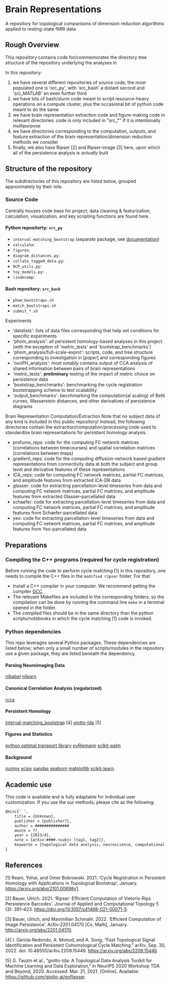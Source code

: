 # Brain Representations
A repository for topological comparisons of dimension reduction algorithms applied to resting-state fMRI data.

## Rough Overview
This repository contains code for/commemorates the directory tree structure of the repository underlying the analyses in <at least one untitled future paper.>

In this repository:
1. we have several different repositories of source code; the most populated one is 'src_py', with 'src_bash' a distant second and 'src_MATLAB' an even further third
2. we have lots of bash/slurm code meant to script resource-heavy operations on a compute cluster, plus the occasional bit of python code meant to do the same
3. we have brain representation extraction code and figure-making code in relevant directories: code is only included in "src_\*" if it is intentionally multipurpose
4. we have directories corresponding to the computation, outputs, and feature extraction of the brain representation/dimension reduction methods we consider
5. finally, we also have Ripser [2] and Ripser-image [3] here, upon which all of the persistence analysis is *actually* built

## Structure of the repository

The subdirectories of this repository are listed below, grouped approximately by their role.

### Source Code
Centrally houses code base for project; data cleaning & featurization, calculation, visualization, and key scripting functions are found here.
#### Python repositorty: `src_py`
- `interval-matching_bootstrap` (separate package, see [documentation](https://github.com/tyo8/interval-matching_bootstrap))
- `calculate`:
- `figures`:
- `diagram_distances.py`:
- `collate_tagged_data.py`:
- `HCP_utils.py`:
- `toy_models.py`:
- `lindecomp`:
#### Bash repository: `src_bash`
- `phom_bootstraps.sh`
- `match_bootstraps.sh`
- `submit_*.sh`

Experiments
- 'datalists': lists of data files corresponding that help set conditions for specific experiments
- 'phom_analysis': all persistent homology-based analyses in this project (with the exception of 'metric_tests' and 'bootstrap_benchmarks')
- 'phom_analysis/full-scale-expmt': scripts, code, and tree structure corresponding to investigation in [*paper*] and corresponding figures
- 'nonPH_analysis': most notably contains output of CCA analysis of shared information between pairs of brain representations
- 'metric_tests': **preliminary** testing of the impact of metric choice on persistence data
- 'bootstrap_benchmarks': benchmarking the cycle registration bootstrapping scheme to test scalability
- 'output_benchmarks': becnhmarking the computation(al scaling) of Betti curves, Wasserstein distances, and other derivatives of persistence diagrams

Brain Representation Computation/Extraction
Note that no subject data of any kind is included in this public repository! Instead, the following directories contain the extraction/computation/processing code used to standardize brain representations for persistent homology analysis.
- profumo_reps: code for the computing FC network matrices (correlations between timecourses) and spatial correlation matrices (correlations between maps)
- gradient_reps: code for the computing diffusion-network based gradient representations from connectivity data at both the subject and group level and derivative features of these representations
- ICA_reps: code for computing FC network matrices, partial FC matrices, and amplitude features from extracted ICA-DR data
- glasser: code for extracting parcellation-level timeseries from data and computing FC network matrices, partial FC matrices, and amplitude features from extracted Glasser-parcellated data
- schaefer: code for extracting parcellation-level timeseries from data and computing FC network matrices, partial FC matrices, and amplitude features from Schaefer-parcellated data
- yeo: code for extracting parcellation-level timeseries from data and computing FC network matrices, partial FC matrices, and amplitude features from Yeo-parcellated data

## Preparations

### Compiling the C++ programs (required for cycle registration)
Before running the code to perform cycle matching [1] in this repository, one needs to compile the C++ files in the `modified ripser` folder. For that
- Install a C++ compiler in your computer. We recommend getting the compiler [GCC](https://gcc.gnu.org/).
- The relevant Makefiles are included in the corresponding folders, so the compilation can be done by running the command line `make` in a terminal opened in the folder. 
- The compiled files should be in the same directory than the python scripts/notebooks in which the cycle matching [1] code is invoked.

### Python dependencies
This repo leverages several Python packages. These dependencies are listed below; when only a small number of scripts/modules in the repository use a given package, they are listed beneath the dependency.

#### Parsing Neuroimaging Data
[nibabel](https://nipy.org/nibabel/)
[nilearn](https://nilearn.github.io/stable/index.html)
	
#### Canonical Correlation Analysis (regularized)
[rcca](https://github.com/gallantlab/pyrcca)
	
#### Persistent Homology
[interval-matching_bootstrap](https://github.com/tyo8/interval-matching_bootstrap) [4]
[giotto-tda](https://giotto-ai.github.io/gtda-docs/0.5.1/library.html) [5]
	
#### Figures and Statistics
[python optimal transport library](https://pythonot.github.io/index.html)
[pyRiemann](???)
[scikit-palm](???)
	
#### Background
[numpy](https://numpy.org/)
[scipy](https://scipy.org/)
[pandas](https://pandas.pydata.org/)
[seaborn](https://seaborn.pydata.org/)
[matplotlib](https://matplotlib.org/stable/index.html)
[scikit-learn](https://scikit-learn.org/stable/)

## Academic use

This code is available and is fully adaptable for individual user customization. If you use the our methods, please cite as the following:



```tex
@misc{' ',
	title = {Unknown},
	publisher = {publisher?},
	author = ###############
	month = ??,
	year = {2023/4},
	note = {arXiv:####.<subj> [tag1, tag2]},
	keywords = {topological data analysis, neuroscience, computational topology, persistent homology, functional connectivity, dimension reduction},
}
```

## References
[1] Reani, Yohai, and Omer Bobrowski. 2021. ‘Cycle Registration in Persistent Homology with Applications in Topological Bootstrap’, January. https://arxiv.org/abs/2101.00698v1.

[2] Bauer, Ulrich. 2021. ‘Ripser: Efficient Computation of Vietoris-Rips Persistence Barcodes’. Journal of Applied and Computational Topology 5 (3): 391–423. https://doi.org/10.1007/s41468-021-00071-5.

[3] Bauer, Ulrich, and Maximilian Schmahl. 2022. ‘Efficient Computation of Image Persistence’. ArXiv:2201.04170 [Cs, Math], January. http://arxiv.org/abs/2201.04170.

[4] I. García-Redondo, A. Monod, and A. Song, “Fast Topological Signal Identification and Persistent Cohomological Cycle Matching.” arXiv, Sep. 30, 2022. doi: 10.48550/arXiv.2209.15446. https://arxiv.org/abs/2209.15446

[5] G. Tauzin et al., “giotto-tda: A Topological Data Analysis Toolkit for Machine Learning and Data Exploration,” in NeurIPS 2020 Workshop TDA and Beyond, 2020. Accessed: Mar. 21, 2021. [Online]. Available: https://github.com/giotto-ai/pyflagser.
